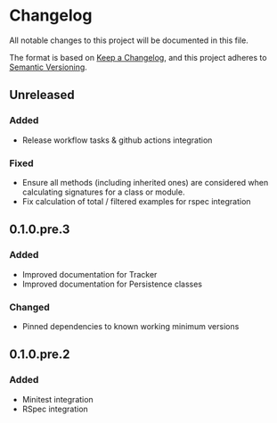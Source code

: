 # Changelog
All notable changes to this project will be documented in this file.

The format is based on [Keep a Changelog](https://keepachangelog.com/en/1.0.0/),
and this project adheres to [Semantic Versioning](https://semver.org/spec/v2.0.0.html).

## Unreleased
### Added
  - Release workflow tasks & github actions integration
### Fixed
  - Ensure all methods (including inherited ones) are considered when calculating signatures for a class or module.
  - Fix calculation of total / filtered examples for rspec integration

## 0.1.0.pre.3
### Added
  - Improved documentation for Tracker
  - Improved documentation for Persistence classes

### Changed
  - Pinned dependencies to known working minimum versions


## 0.1.0.pre.2
### Added
  - Minitest integration
  - RSpec integration

